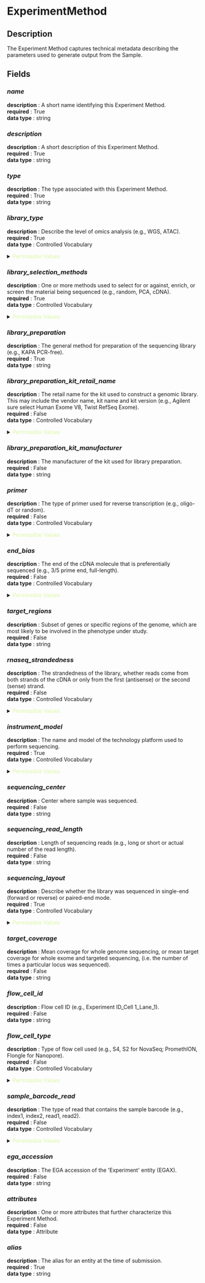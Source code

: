 # ExperimentMethod

## Description

The Experiment Method captures technical metadata describing the parameters used to generate output from the Sample.

## Fields

### ***name***<br>
**description** : A short name identifying this Experiment Method.<br>
**required** : True<br>
**data type** : string <br>
### ***description***<br>
**description** : A short description of this Experiment Method.<br>
**required** : True<br>
**data type** : string <br>
### ***type***<br>
**description** : The type associated with this Experiment Method.<br>
**required** : True<br>
**data type** : string <br>
### ***library_type***<br>
**description** : Describe the level of omics analysis (e.g., WGS, ATAC).<br>
**required** : True<br>
**data type** : Controlled Vocabulary <br>

<details>
<summary> <span style="color:#DAF7A6">Permissible Values</span> </summary>

| Permissible Values | Description |
| --- | --- |
| `WGS` | `Whole genome sequencing library` |
| `WXS` | `Whole exome sequencing library` |
| `WCS` | `Whole chromosome sequencing library` |
| `TOTAL_RNA` | `Total RNA sequencing library` |
| `M_RNA` | `mRNA sequencing library` |
| `MI_RNA` | `miRNA sequencing library` |
| `NC_RNA` | `ncRNA sequencing library` |
| `ATAC` | `ATAC sequencing library` |
| `METHYLATION` | `Methylation library` |
| `CHROMOSOME_CONFORMATION_CAPTURE` | `Chromosome conformation capture library` |
| `CHIP_SEQ` | `A combination of chromatin immunoprecipitation with DNA sequencing.` |
| `OTHER` | `A library type not captured by the above vocabulary.` |
 

</details>

### ***library_selection_methods***<br>
**description** : One or more methods used to select for or against, enrich, or screen the material being sequenced (e.g., random, PCA, cDNA).<br>
**required** : True<br>
**data type** : Controlled Vocabulary <br>

<details>
<summary> <span style="color:#DAF7A6">Permissible Values</span> </summary>

| Permissible Values | Description |
| --- | --- |
| `5_METHYLCYTIDINE_ANTIBODY_METHOD` | `Selection of methylated DNA fragments using an antibody raised against 5-methylcytosine or 5-methylcytidine (m5C).` |
| `CAGE_METHOD` | `Cap-analysis gene expression.` |
| `C_DNA_METHOD` | `PolyA selection or enrichment for messenger RNA (mRNA). complementary DNA.` |
| `CF_H_METHOD` | `Cot-filtered highly repetitive genomic DNA.` |
| `CF_M_METHOD` | `Cot-filtered moderately repetitive genomic DNA.` |
| `CF_S_METHOD` | `Cot-filtered single/low-copy genomic DNA.` |
| `CF_T_METHOD` | `Cot-filtered theoretical single-copy genomic DNA.` |
| `CHIP_SEQ_METHOD` | `Chromatin immunoprecipitation.` |
| `D_NASE_METHOD` | `Deoxyribonuclease (MNase) digestion.` |
| `HMPR_METHOD` | `Hypo-methylated partial restriction digest.` |
| `HYBRID_SELECTION_METHOD` | `Selection by hybridization in array or solution.` |
| `MBD2_PROTEIN_METHYL_CP_G_BINDING_DOMAIN_METHOD` | `Enrichment by methyl-CpG binding domain.` |
| `MF_METHOD` | `Methyl Filtrated` |
| `M_NASE_METHOD` | `Micrococcal Nuclease (MNase) digestion.` |
| `MSLL_METHOD` | `Methylation Spanning Linking Library.` |
| `PCR_METHOD` | `Source material was selected by designed primers.` |
| `RACE_METHOD` | `Rapid Amplification of cDNA Ends.` |
| `RANDOM_PCR_METHOD` | `Source material was selected by randomly generated primers.` |
| `RANDOM_METHOD` | `Random selection by shearing or other method.` |
| `RT_PCR_METHOD` | `Source material was selected by reverse transcription PCR.` |
| `REDUCED_REPRESENTATION_METHOD` | `Reproducible genomic subsets, often generated by restriction fragment size selection, containing a manageable number of loci to facilitate re-sampling.` |
| `RESTRICTION_DIGEST_METHOD` | `DNA fractionation using restriction enzymes.` |
| `SIZE_FRACTIONATION_METHOD` | `Physical selection of size appropriate targets.` |
| `UNSPECIFIED` | `The library selection cannot be specified.` |
| `OTHER` | `Other library enrichment, screening, or selection process.` |
 

</details>

### ***library_preparation***<br>
**description** : The general method for preparation of the sequencing library (e.g., KAPA PCR-free).<br>
**required** : True<br>
**data type** : string <br>
### ***library_preparation_kit_retail_name***<br>
**description** : The retail name for the kit used to construct a genomic library. This may include the vendor name, kit name and kit version (e.g., Agilent sure select Human Exome V8, Twist RefSeq Exome).<br>
**required** : False<br>
**data type** : Controlled Vocabulary <br>

<details>
<summary> <span style="color:#DAF7A6">Permissible Values</span> </summary>

| Permissible Values | Description |
| --- | --- |
| `10X_GENOMICS_CHROMIUM_SINGLE_CELL_3_V2` | `10X Genomics Chromium Single Cell 3' v2 Reagent Kit` |
| `10X_GENOMICS_CHROMIUM_SINGLE_CELL_3_V3` | `10X Genomics Chromium Single Cell 3' v3 Reagent Kit` |
| `ACCEL_NGS_2_S_PLUS_DNA_LIBRARY_KIT` | `Accel-NGS 2S Plus DNA Library Kit` |
| `ACCEL_NGS_METHYL_SEQ_DNA` | `Accel-NGS Methyl-Seq DNA Library Kit` |
| `AGILENT_STRAND_SPECIFIC_RNA` | `Agilent SureSelect Strand Specific RNA Library Preparation Kit` |
| `AGILENT_SURE_SELECT_CUSTOM_ENRICHMENT_KIT` | `Agilent SureSelect Target Enrichment System` |
| `AGILENT_SURE_SELECT_V3` | `Agilent SureSelect Human All Exon V3` |
| `AGILENT_SURE_SELECT_V4` | `Agilent SureSelect Human All Exon V4` |
| `AGILENT_SURE_SELECT_V4_UTRS` | `Agilent SureSelect Human All Exon V4 + UTRs` |
| `AGILENT_SURE_SELECT_V5` | `Agilent SureSelect Human All Exon V5` |
| `AGILENT_SURE_SELECT_V5_UTRS` | `Agilent SureSelect Human All Exon V5 + UTRs` |
| `AGILENT_SURE_SELECT_V6` | `Agilent SureSelect Human All Exon V6` |
| `AGILENT_SURE_SELECT_V6_UTRS` | `Agilent SureSelect Human All Exon V6 + UTRs` |
| `AGILENT_SURE_SELECT_V6_PLUS_ONE` | `Agilent SureSelect XT Human All Exon V6 Plus 1` |
| `AGILENT_SURE_SELECT_V6_PLUS_TWO` | `Agilent SureSelect XT Human All Exon V6 Plus 2` |
| `AGILENT_SURE_SELECT_V8` | `Agilent SureSelect XT HS Human All Exon V8` |
| `AGILENT_SURE_SELECT_V8_UTRS` | `Agilent SureSelect XT HS Human All Exon V8 + UTRs` |
| `AGILENT_SURE_SELECT_V8_NCV` | `Agilent SureSelect XT HS Human All Exon V8 + NCV` |
| `AGILENT_SURE_SELECT_QXT_WGS` | `Agilent SureSelectQXT Library Prep for WGS` |
| `AGILENT_SURE_SELECT_XT_HS_HUMAN_ALL_EXON_V7` | `Agilent SureSelect CT HS and Low Input Human All Exon V7` |
| `AGILENT_SURE_SELECT_XT_HS_HUMAN_ALL_EXON_V7_ONE` | `Agilent SureSelect CT HS and Low Input Human All Exon V7 Plus 1` |
| `AGILENT_SURE_SELECT_XT_HS_HUMAN_ALL_EXON_V7_TWO` | `Agilent SureSelect CT HS and Low Input Human All Exon V7 Plus 2` |
| `AGILENT_SURE_SELECT_CLINICAL_RESEARCH_EXOME_V2` | `Agilent SureSelect XT Clinical Research Exome V2` |
| `AGILENT_SURE_SELECT_CLINICAL_RESEARCH_EXOME_V2_ONE` | `Agilent SureSelect XT Clinical Research Exome V2 Plus 1` |
| `AGILENT_SURE_SELECT_CLINICAL_RESEARCH_EXOME_V2_TWO` | `Agilent SureSelect XT Clinical Research Exome V2 Plus 2` |
| `AGILENT_CLEAR_SEQ_COMPREHENSIVE_CANCER_XT` | `Agilent ClearSeq Comprehensive Cancer XT` |
| `AGILENT_SURE_SELECT_CUSTOM_TIER1` | `Agilent SureSelect Custom Tier1` |
| `AGILENT_SURE_SELECT_CUSTOM_TIER2` | `Agilent SureSelect Custom Tier2` |
| `AGILENT_SURE_SELECT_CUSTOM_TIER3` | `Agilent SureSelect Custom Tier3` |
| `AGILENT_SURE_SELECT_CUSTOM_TIER4` | `Agilent SureSelect Custom Tier4` |
| `AGILENT_SURE_SELECT_CUSTOM_TIER5` | `Agilent SureSelect Custom Tier5` |
| `AVENIO_CT_DNA_TARGETED_KIT` | `AVENIO ctDNA Targeted Kit V2` |
| `AVENIO_CT_DNA_SURVEILLANCE_KIT` | `AVENIO ctDNA Surveillance Kit V2` |
| `AVENIO_CT_DNA_EXPANDED_KIT` | `AVENIO ctDNA Expanded Kit V2` |
| `IDT_X_GEN_EXOME_RESEARCH_PANEL` | `IDT xGen Exome Research Panel V2` |
| `ILLUMINA_DNA_PCR_FREE_PREP` | `Illumina DNA PCR-Free Prep` |
| `ILLUMINA_NEXTERA_DNA_FLEX` | `Illumina Nextera DNA Flex` |
| `ILLUMINA_DNA_PREP` | `Illumina DNA Prep` |
| `ILLUMINA_NEXTERA_EXOME_ENRICHMENT_KIT` | `Illumina Nextera Exome Enrichment Kit` |
| `ILLUMINA_DNA_PREP_WITH_ENRICHMENT` | `Illumina DNA Prep with Enrichment` |
| `ILLUMINA_DNA_PREP_WITH_EXOME_2_5_ENRICHMENT` | `Illumina DNA Prep with Exome 2.5 Enrichment` |
| `ILLUMINA_STRANDED_M_RNA_PREP` | `Illumina Stranded mRNA Prep` |
| `ILLUMINA_NEXTERA_DNA_LIBRARY_PREPARATION_KIT` | `Illumina Nextera DNA Library Preparation Kit` |
| `ILLUMINA_NEXTERA_XT_DNA_LIBRARY_PREPARATION_KIT` | `Illumina Nextera XT DNA Library Preparation Kit` |
| `ILLUMINA_RNA_PREP_WITH_ENRICHMENT` | `Illumina RNA Prep with Enrichment` |
| `ILLUMINA_TRU_SEQ_CH_IP_LIBRARY_PREPARATION_KIT` | `TruSeq ChIP Library Preparation Kit` |
| `ILLUMINA_TRU_SEQ_CUSTOM_AMPLICON_LOW_INPUT_KIT` | `Illumina TruSeq Custom Amplicon Low Input Kit` |
| `ILLUMINA_TRU_SEQ_CUSTOM_AMPLICON_V_1_5` | `Illumina TruSeq Custom Amplicon v1.5` |
| `ILLUMINA_TRU_SEQ_DNA_EXOME` | `Illumina TruSeq DNA Exome` |
| `ILLUMINA_TRU_SEQ_DNA_NANO` | `Illumina TruSeq DNA Nano` |
| `ILLUMINA_TRU_SEQ_DNA_NANO_LIBRARY_PREP_KIT_FOR_NEO_PREP` | `Illumina TruSeq DNA Nano Library Prep Kit for NeoPrep` |
| `ILLUMINA_TRU_SEQ_NANO_DNA_HT` | `Illumina TruSeq Nano DNA High Throughput` |
| `ILLUMINA_TRU_SEQ_NANO_DNA_LT` | `Illumina TruSeq Nano DNA Low Throughput` |
| `ILLUMINA_TRU_SEQ_FFPE_DNA_LIBRARY_PREP_QC_KIT` | `TruSeq FFPE DNA Library Prep QC Kit` |
| `ILLUMINA_TRU_SEQ_DNA_PCR_FREE` | `Illumina TruSeq DNA PCR-Free` |
| `ILLUMINA_TRU_SEQ_RNA_LIBRARY_PREP_KIT_V2` | `Illumina TruSeq RNA Library Prep Kit v2` |
| `ILLUMINA_TRU_SEQ_RNA_EXOME` | `Illumina TruSeq RNA Exome` |
| `ILLUMINA_TRU_SEQ_SMALL_RNA_LIBRARY_PREPARATION_KIT` | `Illumina TruSeq Small RNA Library Preparation Kit` |
| `ILLUMINA_TRU_SEQ_STRANDED_TOTAL_RNA` | `Illumina TruSeq Stranded Total RNA` |
| `ILLUMINA_TRU_SEQ_STRANDED_M_RNA` | `Illumina TruSeq Stranded mRNA` |
| `ILLUMINA_TRU_SEQ_STRANDED_TOTAL_RNA_WITH_RIBO_ZERO_GOLD` | `Illumina TruSeq Stranded Total RNA with Ribo-Zero Globin` |
| `VAHTS_TOTAL_RNA_SEQ_H_M_R_LIBRARY_PREP_KIT_FOR_ILLUMINA` | `VAHTS Total RNA (H/M/R) Library Prep Kit for Illumina` |
| `ILLUMINA_NEXTERA_XT_DNA` | `Illumina Nextera XT DNA Library Preparation Kit` |
| `ILLUMINA_TRU_SEQ_TARGETED_RNA_EXPRESSION_STEM_CELL_PANEL` | `Illumina TruSeq Targeted RNA Expression Stem Cell Panel` |
| `ILLUMINA_TRU_SEQ_TARGETED_RNA_EXPRESSION_P_53_PANEL` | `Illumina TruSeq Targeted RNA Expression p53 Panel` |
| `ILLUMINA_TRU_SIGHT_ONCOLOGY_500` | `Illumina TruSight Oncology 500` |
| `ILLUMINA_TRU_SIGHT_ONCOLOGY_500_HIGH_THROUGHPUT` | `Illumina TruSight Oncology High Throughput` |
| `ILLUMINA_TRU_SIGHT_ONCOLOGY_500_CT_DNA` | `Illumina TruSight Oncology 500 ctDNA` |
| `ILLUMINA_TRU_SIGHT_RNA_FUSION_PANEL` | `Illumina TruSight RNA Fusion Panel` |
| `ILLUMINA_TRU_SIGHT_RNA_PAN_CANCER` | `Illumina TruSight RNA Pan-Cancer` |
| `ILLUMINA_TRU_SIGHT_TUMOR_15` | `Illumina TruSight Tumor 15` |
| `ILLUMINA_TRU_SIGHT_TUMOR_170` | `Illumina TruSight Tumor 170` |
| `ILLUMINA_AMPLI_SEQ_FOR_ILLUMINA_BRCA_PANEL` | `Illumina AmpliSeq for Illumina BRCA Panel` |
| `ILLUMINA_AMPLI_SEQ_FOR_ILLUMINA_CANCER_HOTSPOT_PANEL_V2` | `Illumina AmpliSeq for Illumina Cancer Hotspot Panel v2` |
| `ILLUMINA_AMPLI_SEQ_FOR_ILLUMINA_CHILDHOOD_CANCER_PANEL` | `Illumina AmpliSeq for Illumina Childhood Cancer Panel` |
| `ILLUMINA_AMPLI_SEQ_FOR_ILLUMINA_COMPREHENSIVE_PANEL_V3` | `Illumina AmpliSeq for Illumina Comprehensive Panel v3` |
| `ILLUMINA_AMPLI_SEQ_FOR_ILLUMINA_CUSTOM_DNA_PANEL` | `Illumina AmpliSeq for Illumina Custom DNA Panel` |
| `ILLUMINA_AMPLI_SEQ_FOR_ILLUMINA_CUSTOM_RNA_FUSION_PANEL` | `Illumina AmpliSeq for Illumina Custom RNA Fusion Panel` |
| `ILLUMINA_AMPLI_SEQ_FOR_ILLUMINA_CUSTOM_RNA_PANEL` | `Illumina AmpliSeq for Illumina Custom RNA Panel` |
| `ILLUMINA_AMPLI_SEQ_FOR_ILLUMINA_FOCUS_PANEL` | `Illumina AmpliSeq for Illumina Focus Panel` |
| `ILLUMINA_AMPLI_SEQ_FOR_ILLUMINA_IMMUNE_REPERTOIRE_PLUS_TCR_BETA_PANEL` | `Illumina AmpliSeq for Illumina Immune Repertoire Plus, TCR beta Panel` |
| `ILLUMINA_AMPLI_SEQ_FOR_ILLUMINA_IMMUNE_RESPONSE_PANEL` | `Illumina AmpliSeq for Illumina Immune Response Panel` |
| `ILLUMINA_AMPLI_SEQ_FOR_ILLUMINA_LIBRARY_PREP_INDEXES_AND_ACCESSOIRES` | `Illumina AmpliSeq for Illumina Library Prep, Indexes, and Accessoires` |
| `ILLUMINA_AMPLI_SEQ_FOR_ILLUMINA_MYELOID_PANEL` | `Illumina AmpliSeq for Illumina Myeloid Panel` |
| `ILLUMINA_AMPLI_SEQ_FOR_ILLUMINA_ON_DEMAND` | `Illumina AmpliSeq for Illumina On-Demand` |
| `ILLUMINA_AMPLI_SEQ_FOR_ILLUMINA_TCR_BETA_SR_PANEL` | `Illumina AmpliSeq for Illumina TCR beta-SR Panel` |
| `ILLUMINA_AMPLI_SEQ_FOR_ILLUMINA_TRANSCRIPTOME_HUMAN_GENE_EXPRESSION_PANEL` | `Illumina AmpliSeq for Illumina Transcriptome Human Gene Expression Panel` |
| `ILLUMINA_COMPLETE_LONG_READ_PREP_HUMAN` | `Illumina Complete Long Read Prep, Human` |
| `INFORM_ONCO_PANEL_HG19` | `Inform Onco Panel Hg19` |
| `ION_AMPLI_SEQ_EXOME_KIT` | `Ion AmpliSeq Exome RDY Kit` |
| `KAPA_HIFI_HOT_START_READYMIX` | `KAPA HiFi HotStart ReadyMix Kit` |
| `KAPA_HYPER_PREP_KIT` | `KAPA HyperPrep Kit` |
| `KAPA_HYPER_PREP_PCR_FREE_KIT` | `KAPA HyperPrep Kit (PCR-free)` |
| `KAPA_HYPER_PLUS_KIT` | `KAPA HyperPlus Kit` |
| `KAPA_M_RNA_HYPER_PREP_KIT` | `KAPA RNA HyperPrep Kit` |
| `NEB_NEXT_GLOBIN_R_RNA_DEPLETION_HU_MO_RAT_RNA_SAMPLE_PURIFICATION_BEADS` | `NEBNext Globin & rRNA Depletion Kit (Human/Mouse/Rat) with RNA Sample Purification Beads` |
| `NEB_NEXT_GLOBIN_R_RNA_DEPLETION_KIT_HUMAN_MOUSE_RAT` | `NEBNext Globin & rRNA Depletion Kit (Human/Mouse/Rat)` |
| `NEB_NEXT_GLOBIN_R_RNA_DEPLET_V2_HU_MO_RAT_RNA_SAMPLE_PURIFICATION_BEADS` | `NEBNext Globin & rRNA Depletion Kit v2 (Human/Mouse/Rat) with RNA Sample Purification Beads` |
| `NEB_NEXT_GLOBIN_R_RNA_DEPLETION_KIT_V2_HUMAN_MOUSE_RAT` | `NEBNext Globin & rRNA Depletion Kit v2 (Human/Mouse/Rat)` |
| `NEB_NEXT_RNA_DEPLETION_CORE_REAGENT_SET` | `NEBNext RNA Depletion Core Reagent Set` |
| `NEB_NEXT_RNA_DEPLETION_CORE_REAGENT_SET_RNA_SAMPLE_PURIFICATION_BEADS` | `NEBNext RNA Depletion Core Reagent Set with RNA Sample Purification Beads` |
| `NEB_NEXT_POLY_A_M_RNA_MAGNETIC_ISOLATION_MODULE` | `NEBNext Poly(A) mRNA Magnetic Isolation Module` |
| `NEB_NEXT_SINGLE_CELL_LOW_INPUT_CDNA_SYNTHESIS_AND_AMPLIFICATION_MODULE` | `NEBNext Single Cell / Low Input cDNA Synthesis and Amplification Module` |
| `NEB_NEXT_SINGLE_CELL_LOW_INPUT_RNA_LIBRARY_KIT_FOR_ILLUMINA` | `NEBNext Single Cell / Low Input RNA Library Kit for Illumina` |
| `NEB_NEXT_RNA_ULTRA_II_FIRST_STRAND_SYNTHESIS_MODULE` | `NEBNext Ultra II RNA First Strand Synthesis Module` |
| `NEB_NEXT_RNA_ULTRA_II_LIBRARY_PREP_KIT_FOR_ILLUMINA` | `NEBNext Ultra II RNA Library Prep Kit for Illumina` |
| `NEB_NEXT_RNA_ULTRA_II_LIBRARY_PREP_WITH_SAMPLE_PURIFICATION_BEADS` | `NEBNext Ultra II RNA Library Prep with Sample Purification Beads` |
| `NEB_NEXT_ULTRA_II_DIRECTIONAL_RNA_SAMPLE_WITH_SAMPLE_PURIFICATION_BEADS` | `NEBNext Ultra II Directional RNA Library Prep with Sample Purification Beads` |
| `NEB_NEXT_ULTRA_II_DIRECTIONAL_RNA_SECOND_STRAND_SYNTHESIS_MODULE` | `NEBNext Ultra II Directional RNA Second Strand Synthesis Module` |
| `NEB_NEXT_ULTRA_DNA` | `NEBNext Ultra DNA Library Prep for Illumina` |
| `NEB_NEXT_ULTRA_II_DNA_LIBRARY_PREP_KIT_FOR_ILLUMINA` | `NEBNext Ultra II DNA Library Prep Kit for Illumina` |
| `NEB_NEXT_ULTRA_II_DNA_ILLUMINA_SAMPLE_PURIFICATION_BEADS` | `NEBNext Ultra II DNA Library Prep for Illumina with Sample Purification Beads` |
| `NEB_NEXT_ULTRA_II_DIRECTIONAL_RNA_LIBRARY_PREP_KIT_FOR_ILLUMINA` | `NEBNext Ultra II Directional RNA Library Prep Kit for Illumina` |
| `NEB_NEXT_ULTRA_II_FS_DNA_MODULE` | `NEBNext Ultra II FS DNA Module` |
| `NEB_NEXT_ULTRA_II_END_REPAIR_DA_TAILING_MODULE` | `NEBNext Ultra II End Repair/dA-Tailing Module` |
| `NEB_NEXT_ULTRA_II_FS_DNA_LIBRARY_PREP_KIT_FOR_ILLUMINA` | `NEBNext Ultra II FS DNA Library Prep Kit for Illumina` |
| `NEB_NEXT_ULTRA_II_FS_DNA_ILLUMINA_SAMPLE_PURIFICATION_BEADS` | `NEBNext Ultra II FS DNA Library Prep for Illumina with Sample Purification Beads` |
| `NEB_NEXT_ULTRA_II_DNA_PCR_FREE_SAMPLE_PURIFICATION_BEADS` | `NEBNext Ultra II DNA PCR-free Library Prep with Sample Purification Beads` |
| `NEB_NEXT_ULTRA_II_FS_DNA_PCR_FREE_SAMPLE_PURIFICATION_BEADS` | `NEBNext Ultra II FS DNA PCR-free Library Prep with Sample Purification Beads` |
| `NEB_NEXT_ULTRA_II_DNA_PCR_FREE_LIBRARY_PREP_KIT_FOR_ILLUMINA` | `NEBNext Ultra II DNA PCR-free Library Prep Kit for Illumina` |
| `NEB_NEXT_ULTRA_II_FS_DNA_PCR_FREE_LIBRARY_PREP_KIT_FOR_ILLUMINA` | `NEBNext Ultra II FS DNA PCR-free Library Prep Kit for Illumina` |
| `NEB_NEXT_ULTRA_II_LIGATION_MODULE` | `NEBNext Ultra II Ligation Module` |
| `NEB_NEXT_ULTRA_II_Q5_MASTER_MIX` | `NEBNext Ultra II Q5 Master Mix` |
| `NEB_NEXT_Q5_HOT_START_HIFI_PCR_MASTER_MIX` | `NEBNext Q5 Hot Start HiFi PCR Master Mix` |
| `NEB_TEMPLATE_SWITCHING_RT_ENZYME_MIX` | `NEB Template Switching RT Enzyme Mix` |
| `NEB_NEXT_LIBRARY_PCR_MASTER_MIX` | `NEBNext Library PCR Master Mix` |
| `NEB_NEXT_ULTRA_SHEAR` | `NEBNext UltraShear` |
| `NEB_NEXT_ULTRA_SHEAR_FFPE_DNA_LIBRARY_PREP_KIT` | `NEBNext UltraShear FFPE DNA Library Prep Kit` |
| `NEB_NEXT_COMPANION_MODULE_ONT_LIGATION_SEQUENCING` | `NEBNext Companion Module for Oxford Nanopore Technologies Ligation Sequencing` |
| `NEB_NEXT_FAST_DNA_FRAGMENTATION_AND_LIBRARY_PREP_SET_FOR_ION_TORRENT` | `NEBNext Fast DNA Fragmentation and Library Prep Set for Ion Torrent` |
| `NEB_NEXT_FAST_DNA_LIBRARY_PREP_SET_FOR_ION_TORRENT` | `NEBNext Fast DNA Library Prep Set for Ion Torrent` |
| `NEB_NEXT_FFPE_DNA_LIBRARY_PREP_KIT` | `NEBNext FFPE DNA Library Prep Kit` |
| `NEB_NEXT_FFPE_DNA_REPAIR_MIX` | `NEBNext FFPE DNA Repair Mix` |
| `NEB_NEXT_FFPE_DNA_REPAIR_V2_MODULE` | `NEBNext FFPE DNA Repair v2 Module` |
| `NEB_NEXT_DS_DNA_FRAGMENTASE` | `NEBNext dsDNA Fragmentase` |
| `NEB_NEXT_MAGNETIC_SEPARATION_RACK` | `NEBNext Magnetic Separation Rack` |
| `NEB_NEXT_LIBRARY_QUANT_FOR_ILLUMINA` | `NEBNext Library Quant for Illumina` |
| `NEB_NEXT_LIBRARY_QUANT_DNA_STANDARDS` | `NEBNext Library Quant DNA Standards` |
| `NEB_NEXT_MAGNESIUM_RNA_FRAGMENTATION_MODULE` | `NEBNext Magnesium RNA Fragmentation Module` |
| `NEB_NEXT_DIRECT_GENOTYPING_SOLUTION` | `NEBNext Direct Genotyping Solution` |
| `NEB_NEXT_ENZYMATIC_METHYL_SEQ_CONVERSION_MODULE` | `NEBNext Enzymatic Methyl-seq Conversion Module` |
| `NEB_NEXT_ENZYMATIC_METHYL_SEQ_KIT` | `NEBNext Enzymatic Methyl-seq Kit` |
| `NEB_NEXT_MULTIPLEX_SMALL_RNA_LIBRARY_PREP_KIT_FOR_ILLUMINA` | `NEBNext Multiplex Small RNA Library Prep Kit for Illumina` |
| `NEB_NEXT_SMALL_RNA_LIBRARY_PREP_SET_FOR_ILLUMINA_MULTIPLEX_COMPATIBLE` | `NEBNext Small RNA Library Prep Set for Illumina (Multiplex Compatible)` |
| `EPI_MARK_5_HMC_AND_5_MC_ANALYSIS_KIT` | `EpiMark 5-hmC and 5-mC Analysis Kit` |
| `EPI_MARK_METHYLATED_DNA_ENRICHMENT_KIT` | `EpiMark Methylated DNA Enrichment Kit` |
| `EPI_MARK_N6_METHYLADENOSINE_ENRICHMENT_KIT` | `EpiMark N6-Methyladenosine Enrichment Kit` |
| `EPI_MARK_NUCLEOSOME_ASSEMBLY_KIT` | `EpiMark Nucleosome Assembly Kit` |
| `EPI_MARK_HOT_START_TAG_DNA_POLYMERASE` | `EpiMark Hot Start Tag DNA Polymerase` |
| `PICO_METHYL_SEQ` | `Pico Methyl-Seq Library Prep Kit` |
| `TAKARA_SMART_SEQ_V4_ULTRA_LOW_INPUT_RNA_KIT` | `Takara SMART-Seq v4 Ultra Low Input RNA Kit` |
| `TAKARA_SMART_ER_STRANDED_TOTAL_RNA_SEQ_KIT` | `Takara SMARTer Stranded RNA-Seq Kit` |
| `TAKARA_SMART_ER_ULTRA_LOW_INPUT_RNA_KIT` | `Takara SMARTer Universal Low Input RNA Kit` |
| `TAKARA_SMART_SEQ2_TAG` | `Takara Smart-Seq2 library preparation` |
| `TAKARA_SMART_ER_PREP_X_DNA_LIBRARY_KIT` | `Takara SMARTer PrepX DNA Library Kit` |
| `SUPER_SCRIPT_II_RT_BULK` | `SuperScript II Reverse Transkriptase` |
| `SURE_CELL_ATAC_SEQ_LIBRARY_PREP_KIT` | `SureCell ATAC-Seq Library Prep Kit` |
| `EUROFINS_ENRICHMENT_CUSTOM` | `Eurofins Genomics Custom Enrichment Kit` |
| `TWIST_HUMAN_CORE_EXOME_KIT` | `Twist Human Core Exome Kit` |
| `TWIST_HUMAN_CORE_EXOME_PLUS_KIT` | `Twist Human Core Exome Plus Kit` |
| `ULTRALOW_METHYL_SEQ_WITH_TRUE_METHYL_OX_BS` | `TECAN Ultralow Methyl-Seq with TrueMethyl oxBS` |
| `OTHER` | `A Library Preparation Kit not captured by the controlled vocabulary.` |
 

</details>

### ***library_preparation_kit_manufacturer***<br>
**description** : The manufacturer of the kit used for library preparation.<br>
**required** : False<br>
**data type** : string <br>
### ***primer***<br>
**description** : The type of primer used for reverse transcription (e.g., oligo-dT or random).<br>
**required** : False<br>
**data type** : Controlled Vocabulary <br>

<details>
<summary> <span style="color:#DAF7A6">Permissible Values</span> </summary>

| Permissible Values | Description |
| --- | --- |
| `OLIGO_D_T` | `An oligonucleotide primer consisting of thymidine bases only. It is used to target messenger RNA molecules with poly-adenosine 3' end.` |
| `RANDOM` | `An oligonucleotide primer with random sequence.` |
| `GENE_SPECIFIC` | `Ready-to-use, usually commercially prepared primers that are used to detect specific genes.` |
| `OTHER` | `A primer not captured by the controlled vocabulary.` |
 

</details>

### ***end_bias***<br>
**description** : The end of the cDNA molecule that is preferentially sequenced (e.g., 3/5 prime end, full-length).<br>
**required** : False<br>
**data type** : Controlled Vocabulary <br>

<details>
<summary> <span style="color:#DAF7A6">Permissible Values</span> </summary>

| Permissible Values | Description |
| --- | --- |
| `3_PRIME_END` | `The sequencing method preferentially captures the nucleic acids towards the 3 prime end of the targeted molecule.` |
| `5_PRIME_END` | `The sequencing method preferentially captures the nucleic acids towards the 5 prime end of the targeted molecule.` |
| `FULL_LENGTH` | `Captures the full length of the targeted molecule.` |
 

</details>

### ***target_regions***<br>
**description** : Subset of genes or specific regions of the genome, which are most likely to be involved in the phenotype under study.<br>
**required** : False<br>
**data type** : string <br>
### ***rnaseq_strandedness***<br>
**description** : The strandedness of the library, whether reads come from both strands of the cDNA or only from the first (antisense) or the second (sense) strand.<br>
**required** : False<br>
**data type** : Controlled Vocabulary <br>

<details>
<summary> <span style="color:#DAF7A6">Permissible Values</span> </summary>

| Permissible Values | Description |
| --- | --- |
| `SENSE` | `Having a DNA sequence identical to that of a messenger RNA molecule; the coding strand in double-stranded DNA.` |
| `ANTISENSE` | `Having a DNA sequence complementary to that of a messenger RNA molecule; the non-coding strand in double-stranded DNA.` |
| `UNSTRANDED` | `Non-directional sequencing, where the reads can map from either the transcript strand or its complement.` |
 

</details>

### ***instrument_model***<br>
**description** : The name and model of the technology platform used to perform sequencing.<br>
**required** : True<br>
**data type** : Controlled Vocabulary <br>

<details>
<summary> <span style="color:#DAF7A6">Permissible Values</span> </summary>

| Permissible Values | Description |
| --- | --- |
| `454_GS` | `454 GS` |
| `454_GS_20` | `454 GS 20` |
| `454_GS_FLX` | `454 GS FLX` |
| `454_GS_FLX_TITANIUM` | `454 FS FLX Titanium` |
| `454_GS_FLX+` | `454 GS FLX+` |
| `454_GS_JUNIOR` | `454 GS Junior` |
| `AB_310_GENETIC_ANALYZER` | `AB 310 Genetic Analyzer` |
| `AB_3130_GENETIC_ANALYZER` | `AB 3130 Genetic Analyzer` |
| `AB_3130XL_GENETIC_ANALYZER` | `AB 3130XL Genetic Analyzer` |
| `AB_3500_GENETIC_ANALYZER` | `AB 3500 Genetic Analyzer` |
| `AB_3500XL_GENETIC_ANALYZER` | `AB 3500XL Genetic Analyzer` |
| `AB_3730_GENETIC_ANALYZER` | `AB 3730 Genetic Analyzer` |
| `AB_3730XL_GENETIC_ANALYZER` | `AB 3730XL Genetic Analyzer` |
| `AB_5500_GENETIC_ANALYZER` | `AB 5500 Genetic Analyzer` |
| `AB_5500XL_GENETIC_ANALYZER` | `AB 5500XL Genetic Analyzer` |
| `AB_5500XL-W_GENETIC_ANALYSIS_SYSTEM` | `AB 5500 XL-W Genetic Analysis System` |
| `BGISEQ-50` | `BGISEQ-50:` |
| `BGISEQ-500` | `BGISEQ-500` |
| `DNBSEQ-G400` | `DNBSEQ-G400` |
| `DNBSEQ-G400_FAST` | `DNBSEQ-G400_FAST` |
| `DNBSEQ-G50` | `DNBSEQ-G50` |
| `DNBSEQ-T7` | `DNBSEQ-T7` |
| `ELEMENT_AVITI` | `Element AVITI` |
| `GRIDION` | `GridION` |
| `HELICOS_HELISCOPE` | `Helicos HeliScope` |
| `HISEQ_X_FIVE` | `HiSeq X Five` |
| `HISEQ_X_TEN` | `HiSeq X Ten` |
| `ILLUMINA_GENOME_ANALYZER` | `Illumina Genome Analyzer` |
| `ILLUMINA_GENOME_ANALYZER_II` | `Illumina Genome Analyzer II` |
| `ILLUMINA_GENOME_ANALYZER_IIX` | `Illumina Genome Analyzer IIx` |
| `ILLUMINA_HISCANSQ` | `Illumina HiScanSQ` |
| `ILLUMINA_HISEQ_1000` | `Illumina HiSeq 1000` |
| `ILLUMINA_HISEQ_1500` | `Illumina HiSeq 1500` |
| `ILLUMINA_HISEQ_2000` | `Illumina HiSeq 2000` |
| `ILLUMINA_HISEQ_2500` | `Illumina HiSeq 2500` |
| `ILLUMINA_HISEQ_3000` | `Illumina HiSeq 3000` |
| `ILLUMINA_HISEQ_4000` | `Illumina HiSeq 4000` |
| `ILLUMINA_HISEQ_X` | `Illumina HiSeq X` |
| `ILLUMINA_MISEQ` | `Illumina MiSeq` |
| `ILLUMINA_MINISEQ` | `Illumina MiniSeq` |
| `ILLUMINA_NOVASEQ_6000` | `Illumina NovaSeq 6000` |
| `ILLUMINA_NOVASEQ_X` | `Illumina NovaSeq X` |
| `ILLUMINA_ISEQ_100` | `Illumina iSeq 100` |
| `ION_GENESTUDIO_S5` | `Ion Genestudio S5` |
| `ION_GENESTUDIO_S5_PLUS` | `Ion Genestudio S5 Plus` |
| `ION_GENESTUDIO_S5_PRIME` | `Ion Genestudio S5 Prime` |
| `ION_TORRENT_GENEXUS` | `Ion Torrent Genexus` |
| `ION_TORRENT_PGM` | `Ion Torrent PGM` |
| `ION_TORRENT_PROTON` | `Ion Torrent Proton` |
| `ION_TORRENT_S5` | `Ion Torrent S5` |
| `ION_TORRENT_S5_XL` | `Ion Torrent S5 XL` |
| `MGISEQ-2000RS` | `MGISEQ-2000RS` |
| `MINION` | `MinION` |
| `NEXTSEQ_1000` | `NextSeq 1000` |
| `NEXTSEQ_2000` | `NextSeq 2000` |
| `NEXTSEQ_500` | `NextSeq 500` |
| `NEXTSEQ_550` | `NextSeq 550` |
| `PACBIO_RS` | `PacBio RS` |
| `PACBIO_RS_II` | `PacBio RS II` |
| `PROMETHION` | `PromethION` |
| `SEQUEL` | `Sequel` |
| `SEQUEL_II` | `Sequel II` |
| `SEQUEL_IIE` | `Sequel IIe` |
| `UG_100` | `UG 100` |
| `UNSPECIFIED` | `Instrument model is unspecified.` |
| `OTHER` | `Other instrument model than mentioned above.` |
 

</details>

### ***sequencing_center***<br>
**description** : Center where sample was sequenced.<br>
**required** : False<br>
**data type** : string <br>
### ***sequencing_read_length***<br>
**description** : Length of sequencing reads (e.g., long or short or actual number of the read length).<br>
**required** : False<br>
**data type** : string <br>
### ***sequencing_layout***<br>
**description** : Describe whether the library was sequenced in single-end (forward or reverse) or paired-end mode.<br>
**required** : True<br>
**data type** : Controlled Vocabulary <br>

<details>
<summary> <span style="color:#DAF7A6">Permissible Values</span> </summary>

| Permissible Values | Description |
| --- | --- |
| `SE` | `Single end sequencing.` |
| `PE` | `Paired end sequencing.` |
 

</details>

### ***target_coverage***<br>
**description** : Mean coverage for whole genome sequencing, or mean target coverage for whole exome and targeted sequencing, (i.e. the number of times a particular locus was sequenced).<br>
**required** : False<br>
**data type** : string <br>
### ***flow_cell_id***<br>
**description** : Flow cell ID (e.g., Experiment ID_Cell 1_Lane_1).<br>
**required** : False<br>
**data type** : string <br>
### ***flow_cell_type***<br>
**description** : Type of flow cell used (e.g., S4, S2 for NovaSeq; PromethION, Flongle for Nanopore).<br>
**required** : False<br>
**data type** : Controlled Vocabulary <br>

<details>
<summary> <span style="color:#DAF7A6">Permissible Values</span> </summary>

| Permissible Values | Description |
| --- | --- |
| `ILLUMINA_NOVA_SEQ_S2` | `Usage of Illumina NovaSeq S2 flow cell.` |
| `ILLUMINA_NOVA_SEQ_S4` | `Usage of Illumina NovaSeq S4 flow cell.` |
| `PROMETHION` | `Usage of PromethION flow cell.` |
| `FLONGLE` | `Usage of Flongle flow cell.` |
| `MINION` | `Usage of MinION flow cell.` |
| `GRIDION` | `Usage of GridION flow cell.` |
| `OTHER` | `Usage of a flow cell not captured by the controlled vocabulary.` |
 

</details>

### ***sample_barcode_read***<br>
**description** : The type of read that contains the sample barcode (e.g., index1, index2, read1, read2).<br>
**required** : False<br>
**data type** : Controlled Vocabulary <br>

<details>
<summary> <span style="color:#DAF7A6">Permissible Values</span> </summary>

| Permissible Values | Description |
| --- | --- |
| `INDEX1` | `Sample barcode read location is in Index 1.` |
| `INDEX1_AND_INDEX2` | `Sample barcode read location is in Index 1 and Index 2.` |
| `OTHER` | `Sample barcode read is neither in Index 1 or Index 1 and Index 2.` |
 

</details>

### ***ega_accession***<br>
**description** : The EGA accession of the 'Experiment' entity (EGAX).<br>
**required** : False<br>
**data type** : string <br>
### ***attributes***<br>
**description** : One or more attributes that further characterize this Experiment Method.<br>
**required** : False<br>
**data type** : Attribute <br>
### ***alias***<br>
**description** : The alias for an entity at the time of submission.<br>
**required** : True<br>
**data type** : string <br>
